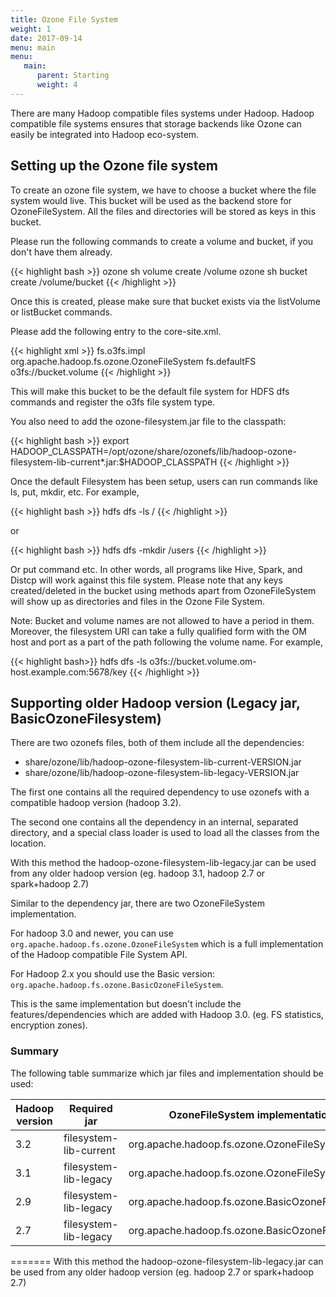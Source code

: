 ```yaml
---
title: Ozone File System
weight: 1
date: 2017-09-14
menu: main
menu:
   main:
      parent: Starting
      weight: 4
---
```

<!---
  Licensed to the Apache Software Foundation (ASF) under one or more
  contributor license agreements.  See the NOTICE file distributed with
  this work for additional information regarding copyright ownership.
  The ASF licenses this file to You under the Apache License, Version 2.0
  (the "License"); you may not use this file except in compliance with
  the License.  You may obtain a copy of the License at

      http://www.apache.org/licenses/LICENSE-2.0

  Unless required by applicable law or agreed to in writing, software
  distributed under the License is distributed on an "AS IS" BASIS,
  WITHOUT WARRANTIES OR CONDITIONS OF ANY KIND, either express or implied.
  See the License for the specific language governing permissions and
  limitations under the License.
-->

There are many Hadoop compatible files systems under Hadoop. Hadoop compatible file systems ensures that storage backends like Ozone can easily be integrated into Hadoop eco-system.

## Setting up the Ozone file system

To create an ozone file system, we have to choose a bucket where the file system would live. This bucket will be used as the backend store for OzoneFileSystem. All the files and directories will be stored as keys in this bucket.

Please run the following commands to create a volume and bucket, if you don't have them already.

{{< highlight bash >}}
ozone sh volume create /volume
ozone sh bucket create /volume/bucket
{{< /highlight >}}

Once this is created, please make sure that bucket exists via the listVolume or listBucket commands.

Please add the following entry to the core-site.xml.

{{< highlight xml >}}
<property>
  <name>fs.o3fs.impl</name>
  <value>org.apache.hadoop.fs.ozone.OzoneFileSystem</value>
</property>
<property>
  <name>fs.defaultFS</name>
  <value>o3fs://bucket.volume</value>
</property>
{{< /highlight >}}

This will make this bucket to be the default file system for HDFS dfs commands and register the o3fs file system type.

You also need to add the ozone-filesystem.jar file to the classpath:

{{< highlight bash >}}
export HADOOP_CLASSPATH=/opt/ozone/share/ozonefs/lib/hadoop-ozone-filesystem-lib-current*.jar:$HADOOP_CLASSPATH
{{< /highlight >}}

Once the default Filesystem has been setup, users can run commands like ls, put, mkdir, etc.
For example,

{{< highlight bash >}}
hdfs dfs -ls /
{{< /highlight >}}

or

{{< highlight bash >}}
hdfs dfs -mkdir /users
{{< /highlight >}}


Or put command etc. In other words, all programs like Hive, Spark, and Distcp will work against this file system.
Please note that any keys created/deleted in the bucket using methods apart from OzoneFileSystem will show up as directories and files in the Ozone File System.

Note: Bucket and volume names are not allowed to have a period in them.
Moreover, the filesystem URI can take a fully qualified form with the OM host and port as a part of the path following the volume name.
For example,

{{< highlight bash>}}
hdfs dfs -ls o3fs://bucket.volume.om-host.example.com:5678/key
{{< /highlight >}}


## Supporting older Hadoop version (Legacy jar, BasicOzoneFilesystem)

There are two ozonefs files, both of them include all the dependencies:

 * share/ozone/lib/hadoop-ozone-filesystem-lib-current-VERSION.jar
 * share/ozone/lib/hadoop-ozone-filesystem-lib-legacy-VERSION.jar

The first one contains all the required dependency to use ozonefs with a
 compatible hadoop version (hadoop 3.2).

The second one contains all the dependency in an internal, separated directory,
 and a special class loader is used to load all the classes from the location.

With this method the hadoop-ozone-filesystem-lib-legacy.jar can be used from
 any older hadoop version (eg. hadoop 3.1, hadoop 2.7 or spark+hadoop 2.7)
 
Similar to the dependency jar, there are two OzoneFileSystem implementation.
 
For hadoop 3.0 and newer, you can use `org.apache.hadoop.fs.ozone.OzoneFileSystem` 
 which is a full implementation of the Hadoop compatible File System API.
 
For Hadoop 2.x you should use the Basic version: `org.apache.hadoop.fs.ozone.BasicOzoneFileSystem`.
 
This is the same implementation but doesn't include the features/dependencies which are added with 
 Hadoop 3.0. (eg. FS statistics, encryption zones).
 
### Summary
 
The following table summarize which jar files and implementation should be used:
 
Hadoop version | Required jar            | OzoneFileSystem implementation
---------------|-------------------------|----------------------------------------------------
3.2            | filesystem-lib-current  | org.apache.hadoop.fs.ozone.OzoneFileSystem
3.1            | filesystem-lib-legacy   | org.apache.hadoop.fs.ozone.OzoneFileSystem
2.9            | filesystem-lib-legacy   | org.apache.hadoop.fs.ozone.BasicOzoneFileSystem
2.7            | filesystem-lib-legacy   | org.apache.hadoop.fs.ozone.BasicOzoneFileSystem
=======
 With this method the hadoop-ozone-filesystem-lib-legacy.jar can be used from
 any older hadoop version (eg. hadoop 2.7 or spark+hadoop 2.7)
